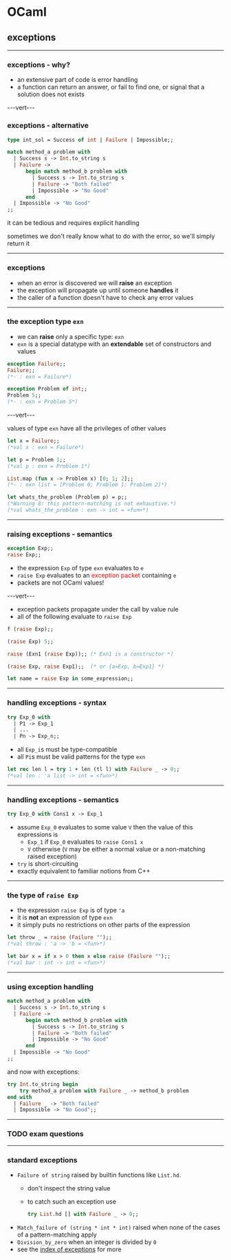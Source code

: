 # OCaml

## exceptions

---

### exceptions - why?

* an extensive part of code is error handling
* a function can return an answer, or fail to find one, or signal that a solution does not exists

---vert---

### exceptions - alternative

```ocaml
type int_sol = Success of int | Failure | Impossible;;

match method_a problem with
  | Success s -> Int.to_string s
  | Failure ->
      begin match method_b problem with
        | Success s -> Int.to_string s
        | Failure -> "Both failed"
        | Impossible -> "No Good"
      end
  | Impossible -> "No Good"
;;
```
<!-- .element: data-thebe-executable-ocaml -->

it can be tedious and requires explicit handling

sometimes we don't really know what to do with the error, so we'll simply return it

---

### exceptions

* when an error is discovered we will **raise** an exception
* the exception will propagate up until someone **handles** it
* the caller of a function doesn't have to check any error values

---

### the exception type `exn`

* we can **raise** only a specific type: `exn`
* `exn` is a special datatype with an **extendable** set of constructors and values

```ocaml
exception Failure;;
Failure;;
(*- : exn = Failure*)

exception Problem of int;;
Problem 5;;
(*- : exn = Problem 5*)
```
<!-- .element: data-thebe-executable-ocaml -->

---vert---

values of type `exn` have all the privileges of other values

```ocaml
let x = Failure;;
(*val x : exn = Failure*)

let p = Problem 1;;
(*val p : exn = Problem 1*)

List.map (fun x -> Problem x) [0; 1; 2];;
(*- : exn list = [Problem 0; Problem 1; Problem 2]*)

let whats_the_problem (Problem p) = p;;
(*Warning 8: this pattern-matching is not exhaustive.*)
(*val whats_the_problem : exn -> int = <fun>*)
```
<!-- .element: data-thebe-executable-ocaml -->

---

### raising exceptions - semantics

```ocaml
exception Exp;;
raise Exp;;
```
<!-- .element: data-thebe-executable-ocaml -->

* the expression `Exp` of type `exn` evaluates to `e`
* `raise Exp` evaluates to an <span style="color: red;">exception packet</span> containing `e`
* packets are not OCaml values!

---vert---

* exception packets propagate under the call by value rule
* all of the following evaluate to `raise Exp`

```ocaml
f (raise Exp);;

(raise Exp) 5;;

raise (Exn1 (raise Exp));; (* Exn1 is a constructor *)

(raise Exp, raise Exp1);;  (* or {a=Exp, b=Exp1} *)

let name = raise Exp in some_expression;;
```
<!-- .element: data-thebe-executable-ocaml -->

---

### handling exceptions - syntax

```ocaml
try Exp_0 with
  | P1 -> Exp_1
  | ...
  | Pn -> Exp_n;;
```

* all `Exp_i`s must be type-compatible
* all `Pi`s must be valid patterns for the type `exn`

```ocaml
let rec len l = try 1 + len (tl l) with Failure _ -> 0;;
(*val len : 'a list -> int = <fun>*)
```
<!-- .element: data-thebe-executable-ocaml -->

---

### handling exceptions - semantics

```ocaml
try Exp_0 with Cons1 x -> Exp_1
```

* assume `Exp_0` evaluates to some value `V` then the value of this expressions is
  * `Exp_1` if `Exp_0` evaluates to `raise Cons1 x`
  * `V` otherwise (`V` may be either a normal value or a non-matching raised exception)
* `try` is short-circuiting
* exactly equivalent to familiar notions from C++

---

### the type of `raise Exp`

* the expression `raise Exp` is of type `'a`
* it is **not** an expression of type `exn`
* it simply puts no restrictions on other parts of the expression

```ocaml
let throw _ = raise (Failure "");;
(*val throw : 'a -> 'b = <fun>*)

let bar x = if x > 0 then x else raise (Failure "");;
(*val bar : int -> int = <fun>*)
```
<!-- .element: data-thebe-executable-ocaml -->

---

### using exception handling

```ocaml
match method_a problem with
  | Success s -> Int.to_string s
  | Failure ->
      begin match method_b problem with
        | Success s -> Int.to_string s
        | Failure -> "Both failed"
        | Impossible -> "No Good"
      end
  | Impossible -> "No Good"
;;
```
<!-- .element: data-thebe-executable-ocaml -->

and now with exceptions:

```ocaml
try Int.to_string begin
    try method_a problem with Failure _ -> method_b problem
end with
  | Failure _ -> "Both failed"
  | Impossible -> "No Good";;
```
<!-- .element: data-thebe-executable-ocaml -->

---

### TODO exam questions

---

### standard exceptions

* `Failure of string` raised by builtin functions like `List.hd`.
  * don't inspect the string value
  * to catch such an exception use

    ```ocaml
    try List.hd [] with Failure _ -> 0;;
    ```
    <!-- .element: data-thebe-executable-ocaml -->
* `Match_failure of (string * int * int)` raised when none of the cases of a pattern-matching apply
* `Division_by_zero` when an integer is divided by `0`
* see the [index of exceptions](https://ocaml.org/api/index_exceptions.html) for more
